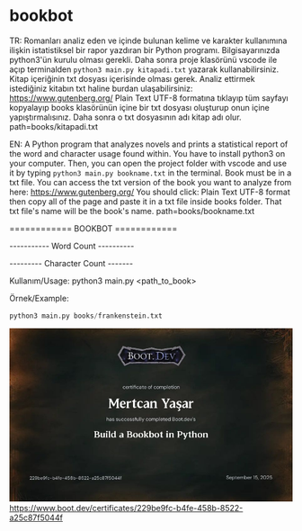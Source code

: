 # bookbot

TR: Romanları analiz eden ve içinde bulunan kelime ve karakter kullanımına ilişkin istatistiksel bir rapor yazdıran bir Python programı. Bilgisayarınızda python3'ün kurulu olması gerekli. Daha sonra proje klasörünü vscode ile açıp terminalden ```python3 main.py kitapadi.txt``` yazarak kullanabilirsiniz. Kitap içeriğinin txt dosyası içerisinde olması gerek. Analiz ettirmek istediğiniz kitabın txt haline burdan ulaşabilirsiniz: https://www.gutenberg.org/ Plain Text UTF-8 formatına tıklayıp tüm sayfayı kopyalayıp books klasörünün içine bir txt dosyası oluşturup onun içine yapıştırmalısınız. Daha sonra o txt dosyasının adı kitap adı olur. path=books/kitapadi.txt

EN: A Python program that analyzes novels and prints a statistical report of the word and character usage found within. You have to install python3 on your computer. Then, you can open the project folder with vscode and use it by typing ```python3 main.py bookname.txt``` in the terminal. Book must be in a txt file. You can access the txt version of the book you want to analyze from here:  https://www.gutenberg.org/ You should click: 	Plain Text UTF-8 format then copy all of the page and paste it in a txt file inside books folder. That txt file's name will be the book's name. path=books/bookname.txt




============ BOOKBOT ============

----------- Word Count ----------

--------- Character Count -------

Kullanım/Usage: python3 main.py <path_to_book>

Örnek/Example: 
```python
python3 main.py books/frankenstein.txt
```

![alt text](image.png)
https://www.boot.dev/certificates/229be9fc-b4fe-458b-8522-a25c87f5044f
